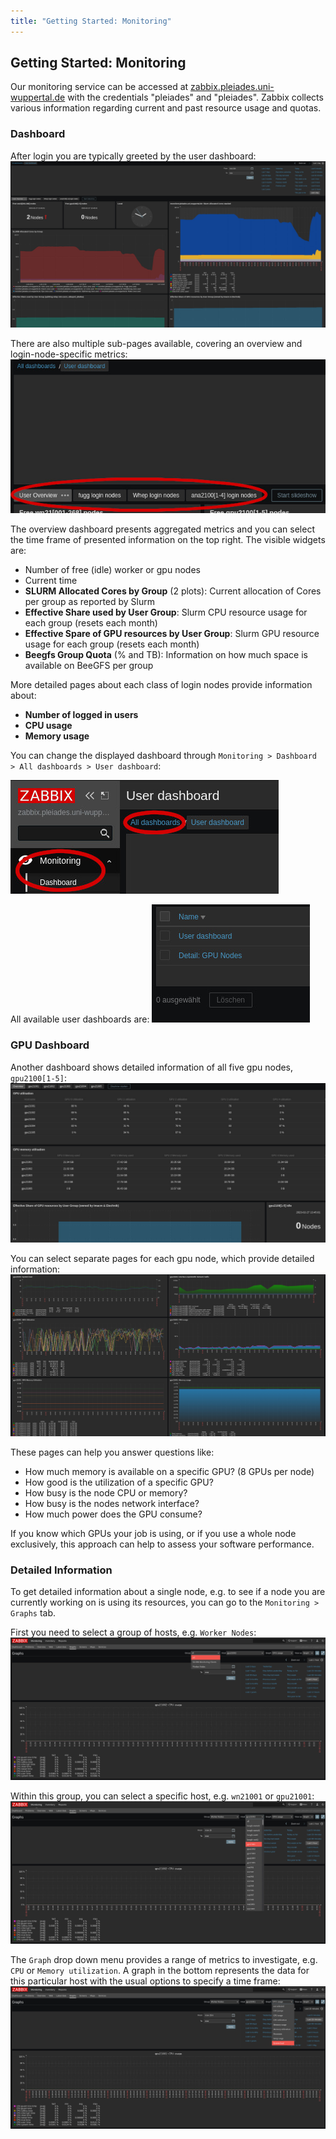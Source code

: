 ```yaml
---
title: "Getting Started: Monitoring"
---
```


## Getting Started: Monitoring
Our monitoring service can be accessed at [zabbix.pleiades.uni-wuppertal.de](https://zabbix.pleiades.uni-wuppertal.de/) with the credentials "pleiades" and "pleiades".
Zabbix collects various information regarding current and past resource usage and quotas.

### Dashboard
After login you are typically greeted by the user dashboard:
[![Dashboard overview](../assets/img/zabbix/user_dashboard.jpg)](../assets/img/zabbix/user_dashboard.jpg)

There are also multiple sub-pages available, covering an overview and login-node-specific metrics:
[![Dashboard overview](../assets/img/zabbix/dashboard_pages.jpg)](../assets/img/zabbix/dashboard_pages.jpg)

The overview dashboard presents aggregated metrics and you can select the time frame of presented information on the top right.
The visible widgets are:
* Number of free (idle) worker or gpu nodes
* Current time
* **SLURM Allocated Cores by Group** (2 plots): Current allocation of Cores per group as reported by Slurm
* **Effective Share used by User Group**: Slurm CPU resource usage for each group (resets each month)
* **Effective Spare of GPU resources by User Group**: Slurm GPU resource usage for each group (resets each month)
* **Beegfs Group Quota** (% and TB): Information on how much space is available on BeeGFS per group

More detailed pages about each class of login nodes provide information about:
* **Number of logged in users**
* **CPU usage**
* **Memory usage**

You can change the displayed dashboard through `Monitoring > Dashboard > All dashboards > User dashboard`:

[![Dashboard overview](../assets/img/zabbix/dashboard.jpg)](../assets/img/zabbix/dashboard.jpg)

All available user dashboards are:
[![Dashboard overview](../assets/img/zabbix/available_dashboards.jpg)](../assets/img/zabbix/available_dashboards.jpg)


### GPU Dashboard
Another dashboard shows detailed information of all five gpu nodes, `gpu2100[1-5]`:
[![Dashboard overview](../assets/img/zabbix/gpu_dashboard.jpg)](../assets/img/zabbix/gpu_dashboard.jpg)

You can select separate pages for each gpu node, which provide detailed information:
[![Dashboard overview](../assets/img/zabbix/gpu_dashboard_detail.jpg)](../assets/img/zabbix/gpu_dashboard_detail.jpg)

These pages can help you answer questions like:
* How much memory is available on a specific GPU? (8 GPUs per node)
* How good is the utilization of a specific GPU?
* How busy is the node CPU or memory?
* How busy is the nodes network interface?
* How much power does the GPU consume?

If you know which GPUs your job is using, or if you use a whole node exclusively, this approach can help to assess your software performance.


### Detailed Information
To get detailed information about a single node, e.g. to see if a node you are currently working on is using its resources, you can go to the `Monitoring > Graphs` tab.

First you need to select a group of hosts, e.g. `Worker Nodes`:
[![Select monitoring group](../assets/img/zabbix/graph1.jpg)](../assets/img/zabbix/graph1.jpg)

Within this group, you can select a specific host, e.g. `wn21001` or `gpu21001`:
[![Select host in group](../assets/img/zabbix/graph2.jpg)](../assets/img/zabbix/graph2.jpg)

The `Graph` drop down menu provides a range of metrics to investigate, e.g. `CPU` or `Memory utilization`.
A graph in the bottom represents the data for this particular host with the usual options to specify a time frame:
[![Graphs for gpu21001](../assets/img/zabbix/graph3.jpg)](../assets/img/zabbix/graph3.jpg)
